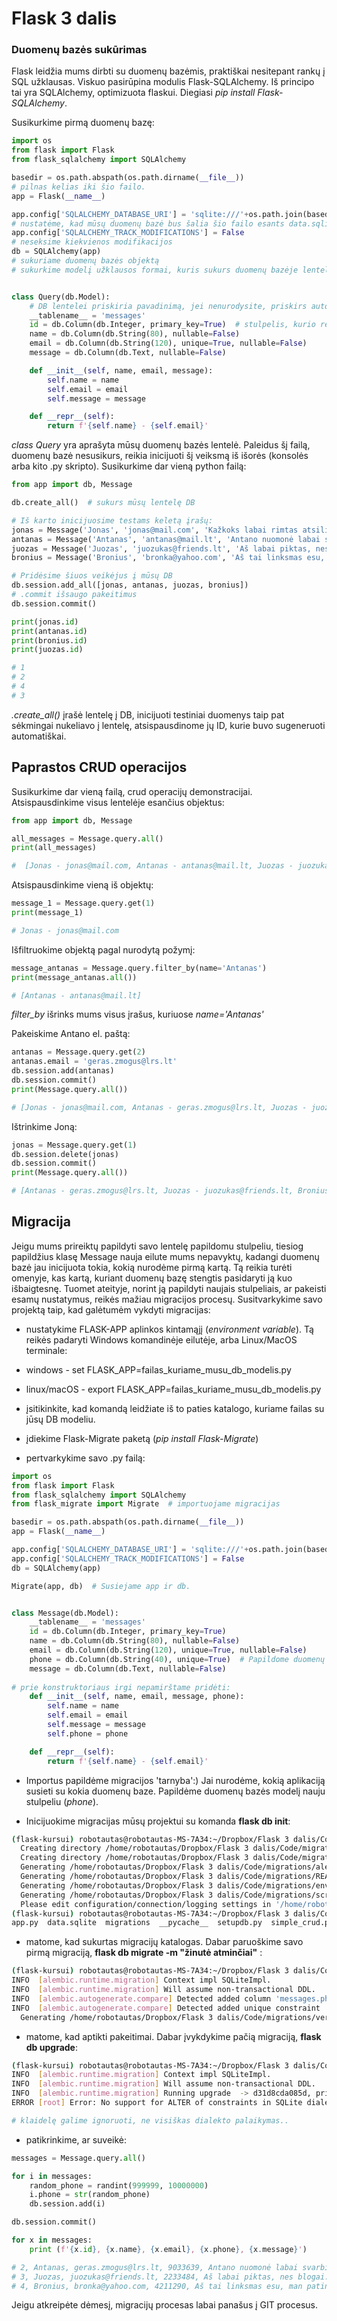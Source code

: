 # Flask 3 dalis

### Duomenų bazės sukūrimas

Flask leidžia mums dirbti su duomenų bazėmis, praktiškai nesitepant rankų į SQL 
užklausas. Viskuo pasirūpina modulis Flask-SQLAlchemy. Iš principo tai yra 
SQLAlchemy, optimizuota flaskui. Diegiasi *pip install Flask-SQLAlchemy*.

Susikurkime pirmą duomenų bazę:
```python
import os
from flask import Flask
from flask_sqlalchemy import SQLAlchemy

basedir = os.path.abspath(os.path.dirname(__file__))
# pilnas kelias iki šio failo.
app = Flask(__name__)

app.config['SQLALCHEMY_DATABASE_URI'] = 'sqlite:///'+os.path.join(basedir, 'data.sqlite')
# nustatėme, kad mūsų duomenų bazė bus šalia šio failo esants data.sqlite failas
app.config['SQLALCHEMY_TRACK_MODIFICATIONS'] = False
# neseksime kiekvienos modifikacijos
db = SQLAlchemy(app)
# sukuriame duomenų bazės objektą
# sukurkime modelį užklausos formai, kuris sukurs duomenų bazėje lentelę


class Query(db.Model):
    # DB lentelei priskiria pavadinimą, jei nenurodysite, priskirs automatiškai pagal klasės pavadinimą.
    __tablename__ = 'messages'
    id = db.Column(db.Integer, primary_key=True)  # stulpelis, kurio reikšmės integer. Taip pat jis bus primary_key.
    name = db.Column(db.String(80), nullable=False)
    email = db.Column(db.String(120), unique=True, nullable=False)
    message = db.Column(db.Text, nullable=False)

    def __init__(self, name, email, message):
        self.name = name
        self.email = email
        self.message = message

    def __repr__(self):
        return f'{self.name} - {self.email}'
```
*class Query* yra aprašyta mūsų duomenų bazės lentelė. Paleidus šį failą, duomenų bazė nesusikurs, reikia inicijuoti šį 
veiksmą iš išorės (konsolės arba kito .py skripto). Susikurkime dar vieną python failą:

```python
from app import db, Message

db.create_all()  # sukurs mūsų lentelę DB

# Iš karto inicijuosime testams keletą įrašų:
jonas = Message('Jonas', 'jonas@mail.com', 'Kažkoks labai rimtas atsiliepimas.')
antanas = Message('Antanas', 'antanas@mail.lt', 'Antano nuomonė labai svarbi.')
juozas = Message('Juozas', 'juozukas@friends.lt', 'Aš labai piktas, nes blogai.')
bronius = Message('Bronius', 'bronka@yahoo.com', 'Aš tai linksmas esu, man patinka.')

# Pridėsime šiuos veikėjus į mūsų DB
db.session.add_all([jonas, antanas, juozas, bronius])
# .commit išsaugo pakeitimus
db.session.commit()

print(jonas.id)
print(antanas.id)
print(bronius.id)
print(juozas.id)

# 1
# 2
# 4
# 3
```
*.create_all()* įrašė lentelę į DB, inicijuoti testiniai duomenys taip pat sėkmingai nukeliavo į lentelę, 
atsispausdinome jų ID, kurie buvo sugeneruoti automatiškai.

## Paprastos CRUD operacijos

Susikurkime dar vieną failą, crud operacijų demonstracijai. Atsispausdinkime visus lentelėje esančius objektus:
```python
from app import db, Message

all_messages = Message.query.all()
print(all_messages)

#  [Jonas - jonas@mail.com, Antanas - antanas@mail.lt, Juozas - juozukas@friends.lt, Bronius - bronka@yahoo.com]
```
Atsispausdinkime vieną iš objektų:
```python
message_1 = Message.query.get(1)
print(message_1)

# Jonas - jonas@mail.com
```
Išfiltruokime objektą pagal nurodytą požymį:
```python
message_antanas = Message.query.filter_by(name='Antanas')
print(message_antanas.all())

# [Antanas - antanas@mail.lt]
```
*filter_by* išrinks mums visus įrašus, kuriuose *name='Antanas'*

Pakeiskime Antano el. paštą:
```python
antanas = Message.query.get(2)
antanas.email = 'geras.zmogus@lrs.lt'
db.session.add(antanas)
db.session.commit()
print(Message.query.all())

# [Jonas - jonas@mail.com, Antanas - geras.zmogus@lrs.lt, Juozas - juozukas@friends.lt, Bronius - bronka@yahoo.com]
```

Ištrinkime Joną:
```python
jonas = Message.query.get(1)
db.session.delete(jonas)
db.session.commit()
print(Message.query.all())

# [Antanas - geras.zmogus@lrs.lt, Juozas - juozukas@friends.lt, Bronius - bronka@yahoo.com]
```

## Migracija

Jeigu mums prireiktų papildyti savo lentelę papildomu stulpeliu, tiesiog papildžius klasę Message nauja eilute mums 
nepavyktų, kadangi duomenų bazė jau inicijuota tokia, kokią nurodėme pirmą kartą. Tą reikia turėti omenyje, 
kas kartą, kuriant duomenų bazę stengtis pasidaryti ją kuo išbaigtesnę. Tuomet ateityje, norint ją papildyti naujais 
stulpeliais, ar pakeisti esamų nustatymus, reikės mažiau migracijos procesų. Susitvarkykime savo projektą taip, 
kad galėtumėm vykdyti migracijas:

* nustatykime FLASK-APP aplinkos kintamąjį (*environment variable*). Tą reikės padaryti Windows komandinėje eilutėje, 
arba Linux/MacOS terminale:

* windows - set FLASK_APP=failas_kuriame_musu_db_modelis.py
* linux/macOS - export FLASK_APP=failas_kuriame_musu_db_modelis.py

* įsitikinkite, kad komandą leidžiate iš to paties katalogo, kuriame failas su jūsų DB modeliu.

* įdiekime Flask-Migrate paketą (*pip install Flask-Migrate*)

* pertvarkykime savo .py failą:

```python
import os
from flask import Flask
from flask_sqlalchemy import SQLAlchemy
from flask_migrate import Migrate  # importuojame migracijas

basedir = os.path.abspath(os.path.dirname(__file__))
app = Flask(__name__)

app.config['SQLALCHEMY_DATABASE_URI'] = 'sqlite:///'+os.path.join(basedir, 'data.sqlite')
app.config['SQLALCHEMY_TRACK_MODIFICATIONS'] = False
db = SQLAlchemy(app)

Migrate(app, db)  # Susiejame app ir db.


class Message(db.Model):
    __tablename__ = 'messages'
    id = db.Column(db.Integer, primary_key=True)
    name = db.Column(db.String(80), nullable=False)
    email = db.Column(db.String(120), unique=True, nullable=False)
    phone = db.Column(db.String(40), unique=True)  # Papildome duomenų bazės modelį nauju stulpeliu.
    message = db.Column(db.Text, nullable=False)
    
# prie konstruktoriaus irgi nepamirštame pridėti:
    def __init__(self, name, email, message, phone):
        self.name = name
        self.email = email
        self.message = message
        self.phone = phone

    def __repr__(self):
        return f'{self.name} - {self.email}'
```

* Importus papildėme migracijos 'tarnyba':) Jai nurodėme, kokią aplikaciją susieti su kokia duomenų baze. 
Papildėme duomenų bazės modelį nauju stulpeliu (*phone*).

* Inicijuokime migracijas mūsų projektui su komanda **flask db init**:
```bash
(flask-kursui) robotautas@robotautas-MS-7A34:~/Dropbox/Flask 3 dalis/Code$ flask db init
  Creating directory /home/robotautas/Dropbox/Flask 3 dalis/Code/migrations ...  done
  Creating directory /home/robotautas/Dropbox/Flask 3 dalis/Code/migrations/versions ...  done
  Generating /home/robotautas/Dropbox/Flask 3 dalis/Code/migrations/alembic.ini ...  done
  Generating /home/robotautas/Dropbox/Flask 3 dalis/Code/migrations/README ...  done
  Generating /home/robotautas/Dropbox/Flask 3 dalis/Code/migrations/env.py ...  done
  Generating /home/robotautas/Dropbox/Flask 3 dalis/Code/migrations/script.py.mako ...  done
  Please edit configuration/connection/logging settings in '/home/robotautas/Dropbox/Flask 3 dalis/Code/migrations/alembic.ini' before proceeding.
(flask-kursui) robotautas@robotautas-MS-7A34:~/Dropbox/Flask 3 dalis/Code$ ls
app.py  data.sqlite  migrations  __pycache__  setupdb.py  simple_crud.py  test.py
```

* matome, kad sukurtas migracijų katalogas. Dabar paruoškime savo pirmą migraciją, **flask db migrate -m "žinutė atminčiai"** :

```bash
(flask-kursui) robotautas@robotautas-MS-7A34:~/Dropbox/Flask 3 dalis/Code$ flask db migrate -m "pridėtas stulpelis phone"
INFO  [alembic.runtime.migration] Context impl SQLiteImpl.
INFO  [alembic.runtime.migration] Will assume non-transactional DDL.
INFO  [alembic.autogenerate.compare] Detected added column 'messages.phone'
INFO  [alembic.autogenerate.compare] Detected added unique constraint 'None' on '['phone']'
  Generating /home/robotautas/Dropbox/Flask 3 dalis/Code/migrations/versions/d31d8cda085d_pridėtas_stulpelis_phone.py ...  done
```

* matome, kad aptikti pakeitimai. Dabar įvykdykime pačią migraciją, **flask db upgrade**:

```bash
(flask-kursui) robotautas@robotautas-MS-7A34:~/Dropbox/Flask 3 dalis/Code$ flask db upgrade
INFO  [alembic.runtime.migration] Context impl SQLiteImpl.
INFO  [alembic.runtime.migration] Will assume non-transactional DDL.
INFO  [alembic.runtime.migration] Running upgrade  -> d31d8cda085d, pridėtas stulpelis phone
ERROR [root] Error: No support for ALTER of constraints in SQLite dialect

# klaidelę galime ignoruoti, ne visiškas dialekto palaikymas..
```

* patikrinkime, ar suveikė:

```python
messages = Message.query.all()

for i in messages:
    random_phone = randint(999999, 10000000)
    i.phone = str(random_phone)
    db.session.add(i)

db.session.commit()

for x in messages:
    print (f'{x.id}, {x.name}, {x.email}, {x.phone}, {x.message}')

# 2, Antanas, geras.zmogus@lrs.lt, 9033639, Antano nuomonė labai svarbi.
# 3, Juozas, juozukas@friends.lt, 2233484, Aš labai piktas, nes blogai.
# 4, Bronius, bronka@yahoo.com, 4211290, Aš tai linksmas esu, man patinka.
```

Jeigu atkreipėte dėmesį, migracijų procesas labai panašus į GIT procesus.
